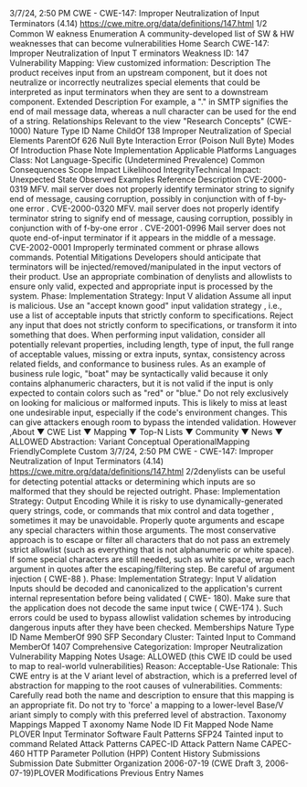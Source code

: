 3/7/24, 2:50 PM CWE - CWE-147: Improper Neutralization of Input Terminators (4.14)
https://cwe.mitre.org/data/deﬁnitions/147.html 1/2
Common W eakness Enumeration
A community-developed list of SW & HW weaknesses that can become
vulnerabilities
Home Search
CWE-147: Improper Neutralization of Input T erminators
Weakness ID: 147
Vulnerability Mapping: 
View customized information:
 Description
The product receives input from an upstream component, but it does not neutralize or incorrectly neutralizes special elements that
could be interpreted as input terminators when they are sent to a downstream component.
 Extended Description
For example, a "." in SMTP signifies the end of mail message data, whereas a null character can be used for the end of a string.
 Relationships
 Relevant to the view "Research Concepts" (CWE-1000)
Nature Type ID Name
ChildOf 138 Improper Neutralization of Special Elements
ParentOf 626 Null Byte Interaction Error (Poison Null Byte)
 Modes Of Introduction
Phase Note
Implementation
 Applicable Platforms
Languages
Class: Not Language-Specific (Undetermined Prevalence)
 Common Consequences
Scope Impact Likelihood
IntegrityTechnical Impact: Unexpected State
 Observed Examples
Reference Description
CVE-2000-0319 MFV. mail server does not properly identify terminator string to signify end of message, causing
corruption, possibly in conjunction with of f-by-one error .
CVE-2000-0320 MFV. mail server does not properly identify terminator string to signify end of message, causing
corruption, possibly in conjunction with of f-by-one error .
CVE-2001-0996 Mail server does not quote end-of-input terminator if it appears in the middle of a message.
CVE-2002-0001 Improperly terminated comment or phrase allows commands.
 Potential Mitigations
Developers should anticipate that terminators will be injected/removed/manipulated in the input vectors of their product. Use an
appropriate combination of denylists and allowlists to ensure only valid, expected and appropriate input is processed by the
system.
Phase: Implementation
Strategy: Input V alidation
Assume all input is malicious. Use an "accept known good" input validation strategy , i.e., use a list of acceptable inputs that
strictly conform to specifications. Reject any input that does not strictly conform to specifications, or transform it into something
that does.
When performing input validation, consider all potentially relevant properties, including length, type of input, the full range of
acceptable values, missing or extra inputs, syntax, consistency across related fields, and conformance to business rules. As an
example of business rule logic, "boat" may be syntactically valid because it only contains alphanumeric characters, but it is not
valid if the input is only expected to contain colors such as "red" or "blue."
Do not rely exclusively on looking for malicious or malformed inputs. This is likely to miss at least one undesirable input,
especially if the code's environment changes. This can give attackers enough room to bypass the intended validation. However ,About ▼ CWE List ▼ Mapping ▼ Top-N Lists ▼ Community ▼ News ▼
ALLOWED
Abstraction: Variant
Conceptual OperationalMapping
FriendlyComplete Custom
3/7/24, 2:50 PM CWE - CWE-147: Improper Neutralization of Input Terminators (4.14)
https://cwe.mitre.org/data/deﬁnitions/147.html 2/2denylists can be useful for detecting potential attacks or determining which inputs are so malformed that they should be rejected
outright.
Phase: Implementation
Strategy: Output Encoding
While it is risky to use dynamically-generated query strings, code, or commands that mix control and data together , sometimes it
may be unavoidable. Properly quote arguments and escape any special characters within those arguments. The most
conservative approach is to escape or filter all characters that do not pass an extremely strict allowlist (such as everything that is
not alphanumeric or white space). If some special characters are still needed, such as white space, wrap each argument in
quotes after the escaping/filtering step. Be careful of argument injection ( CWE-88 ).
Phase: Implementation
Strategy: Input V alidation
Inputs should be decoded and canonicalized to the application's current internal representation before being validated ( CWE-
180). Make sure that the application does not decode the same input twice ( CWE-174 ). Such errors could be used to bypass
allowlist validation schemes by introducing dangerous inputs after they have been checked.
 Memberships
Nature Type ID Name
MemberOf 990 SFP Secondary Cluster: Tainted Input to Command
MemberOf 1407 Comprehensive Categorization: Improper Neutralization
 Vulnerability Mapping Notes
Usage: ALLOWED (this CWE ID could be used to map to real-world vulnerabilities)
Reason: Acceptable-Use
Rationale:
This CWE entry is at the V ariant level of abstraction, which is a preferred level of abstraction for mapping to the root causes of
vulnerabilities.
Comments:
Carefully read both the name and description to ensure that this mapping is an appropriate fit. Do not try to 'force' a mapping to a
lower-level Base/V ariant simply to comply with this preferred level of abstraction.
 Taxonomy Mappings
Mapped T axonomy Name Node ID Fit Mapped Node Name
PLOVER Input Terminator
Software Fault Patterns SFP24 Tainted input to command
 Related Attack Patterns
CAPEC-ID Attack Pattern Name
CAPEC-460 HTTP Parameter Pollution (HPP)
 Content History
 Submissions
Submission Date Submitter Organization
2006-07-19
(CWE Draft 3, 2006-07-19)PLOVER
 Modifications
 Previous Entry Names
